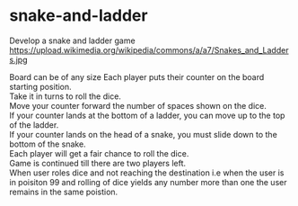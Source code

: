 # snake-and-ladder
Develop a snake and ladder game  
https://upload.wikimedia.org/wikipedia/commons/a/a7/Snakes_and_Ladders.jpg

Board can be of any size
Each player puts their counter on the board starting position.  
Take it in turns to roll the dice.  
Move your counter forward the number of spaces shown on the dice.  
If your counter lands at the bottom of a ladder, you can move up to the top of the ladder.  
If your counter lands on the head of a snake, you must slide down to the bottom of the snake.  
Each player will get a fair chance to roll the dice.  
Game is continued till there are two players left.  
When user roles dice and not reaching the destination i.e when the user is in poisiton 99 and rolling of dice yields any number more than one the user remains in the same poistion.  
